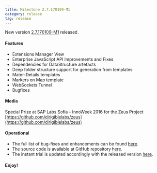```yaml
---
title: Milestone 2.7.170109-M1
category: release
tag: release
---
```


New version [2.7.170109-M1](http://download.eclipse.org/dirigible/drops/M20170109-1919/index.html) released.

#### Features

* Extensions Manager View
* Enterprise JavaScript API Improvements and Fixes
* Dependencies for DataStructure artefacts
* Deep folder structure support for generation from templates
* Mater-Details templates
* Markers on Map template
* WebSockets Tunnel
* Bugfixes

#### Media

Special Prize at SAP Labs Sofia - InnoWeek 2016 for the Zeus Project [https://github.com/dirigiblelabs/zeus](https://github.com/dirigiblelabs/zeus)


#### Operational

* The full list of bug-fixes and enhancements can be found [here](https://bugs.eclipse.org/bugs/buglist.cgi?bug_status=UNCONFIRMED&bug_status=NEW&bug_status=ASSIGNED&bug_status=REOPENED&bug_status=RESOLVED&bug_status=VERIFIED&bug_status=CLOSED&classification=ECD&columnlist=product%2Ccomponent%2Cassigned_to%2Cbug_status%2Cresolution%2Cshort_desc%2Cchangeddate%2Cversion%2Ctarget_milestone&known_name=Dirigible%202.7&list_id=14031710&product=Dirigible&query_based_on=Dirigible%202.7&query_format=advanced&version=2.7).
* The source code is available at GitHub repository [here](https://github.com/eclipse/dirigible/tree/2.7.170109-M1).
* The instant trial is updated accordingly with the released version [here](http://trial.dirigible.io).


#### Enjoy!
